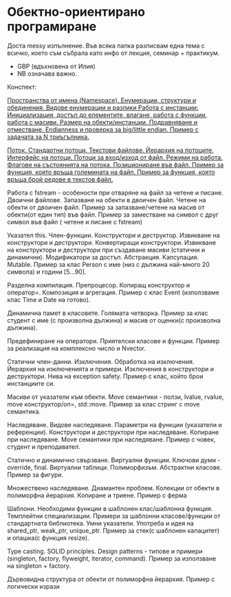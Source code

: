 # Обектно-ориентирано програмиране

Доста messy изпълнение. Във всяка папка разписвам една тема с всичко, което съм събрала като инфо от лекция, семинар + практикум. 
- GBP (вдъхновена от Илия) 
- NB означава важно. 

Конспект:

[Пространства от имена (Namespace). Енумерации, структури и обединения. Видове енумерации и разлики Работа с инстанции: Инициализация, достъп до елементите, влагане, работа с функции, работа с масиви. Размер на обекти/инстанции. Подравняване и отместване. Endianness и проверка за big/little endian. Пример с задачата за N триъгълника.](https://github.com/lunaticomic-vc/Object_Oriented_Programming_23-24/tree/9c35c6aca9de00ebbd67d4c3f252aa012f0932c5/Sem%201)

[Поток. Стандартни потоци. Текстови файлове. Йерархия на потоците. Интерфейс на потоци. Потоци за вход/изход от файл. Режими на работа. Флагове на състоянията на потока. Позициониране във файл. Пример за функция, която връща големината на файл. Пример за функция, която връща брой редове в текстов файл.](https://github.com/lunaticomic-vc/Object_Oriented_Programming_23-24/blob/main/Sem%202/README.md)

Работа с fstream - особености при отваряне на файл за четене и писане. Двоични файлове. Запазване на обекти в двоичен файл. Четене на обекти от двоичен файл. Пример за запазване/четене на масив от обекти(от един тип) във файл. Пример за заместване на символ с друг символ във файл ( четене и писане с fstream) 

Указател this. Член-функции. Конструктори и деструктор. Извикване на конструктори и деструктори. Конвертиращи конструктори. Извикване на конструктори и деструктори при създаване масиви (статични и динамични). Модификатори за достъп. Абстракция. Капсулация. Mutable. Пример за клас Person с име (низ с дължина най-много 20 символа) и години [5...90]. 

Разделна компилация. Препроцесор. Копиращ конструктор и оператор=. Композиция и агрегация. Пример с клас Event (използваме клас Time и Date на готово). 

Динамична памет в класовете. Голямата четворка. Пример за клас студент с име (с произволна дължина) и масив от оценки(с произволна дължина). 

Предефиниране на оператори. Приятелски класове и функции. Пример за реализация на комплексно число и Nvector. 

Статични член-данни. Изключения. Обработка на изключения. Йерархия на изключенията и примери. Изключения в конструктори и деструктори. Нива на exception safety. Пример с клас, който брои инстанциите си. 

Масиви от указатели към обекти. Move семантики - ползи, lvalue, rvalue, move конструктор/оп=, std::move. Пример за клас стринг с move семантика. 

Наследяване. Видове наследяване. Параметри на функции (указатели и референции). Конструктори и деструктори при наследяване. Копиране при наследяване. Move семантики при наследяване. Пример с човек, студент и преподавател. 

Статично и динамично свързване. Виртуални функции. Ключови думи - override, final. Виртуални таблици. Полиморфизъм. Абстрактни класове. Пример за фигури. 

Множествено наследяване. Диамантен проблем. Колекции от обекти в полиморфна йерархия. Копиране и триене. Пример с ферма 

Шаблони. Необходими функции в шаблонен клас/шаблонна функция. Темплейтни специализации. Примери за шаблонни класове/функции от стандартната библиотека. Умни указатели. Употреба и идея на shared_ptr, weak_ptr, unique_ptr. Пример за стек(с шаблонен капацитет) и опашка(с функция resize). 

Type casting. SOLID principles. Design patterns - типове и примери (singleton, factory, flyweight, iterator, command). Пример за използване на singleton + factory. 

Дървовидна структура от обекти от полиморфна йерархия. Пример с логически изрази
